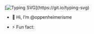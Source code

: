 [![Typing SVG](https://readme-typing-svg.herokuapp.com?color=%2336BCF7&width=925&lines=Hey+there!+Oppenehimer+here%2C+working+as+a+CyberSecurity+Analyst+and+Researcher;I+also+research+and+development+POC+of+DDoS+attacks+types+for+Stress+testing%2C+,and+security+operations;I'm+a%2C+Open+Source+Contributor;I+also+have+a+keen+interest+in+offensive+security;)](https://git.io/typing-svg)


- 👋 Hi, I’m @oppenheimerisme

- ⚡ Fun fact: 

<!---
oppenheimerisme/oppenheimerisme is a ✨ special ✨ repository because its `README.md` (this file) appears on your GitHub profile.
You can click the Preview link to take a look at your changes.
--->
